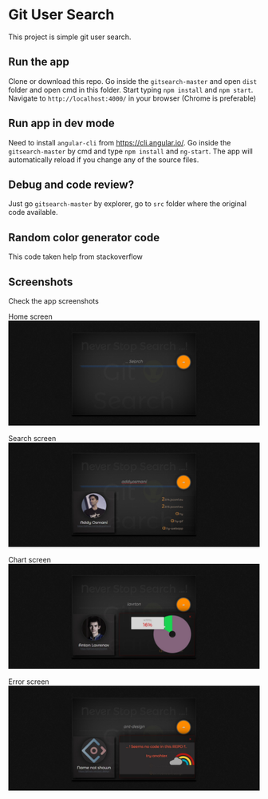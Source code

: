 # Git User Search

This project is simple git user search.

## Run the app

Clone or download this repo. Go inside the `gitsearch-master` and open `dist` folder and open cmd in this folder. Start typing `npm install` and `npm start`. Navigate to `http://localhost:4000/` in your browser (Chrome is preferable) 

##  Run app in dev mode

Need to install `angular-cli` from https://cli.angular.io/. Go inside the `gitsearch-master` by cmd and type `npm install` and `ng-start`. The app will automatically reload if you change any of the source files. 

##  Debug and code review?

Just go `gitsearch-master` by explorer, go to `src` folder where the original code available.

## Random color generator code

This code taken help from stackoverflow

## Screenshots

Check the app screenshots

Home screen
![ScreenShot](https://raw.githubusercontent.com/vaasung/gitsearch/master/trash/screebshot/homeScreen-min.jpg)

Search screen
![ScreenShot](https://raw.githubusercontent.com/vaasung/gitsearch/master/trash/screebshot/searched-min.jpg)

Chart screen
![ScreenShot](https://raw.githubusercontent.com/vaasung/gitsearch/master/trash/screebshot/chartview-min.jpg)

Error screen
![ScreenShot](https://raw.githubusercontent.com/vaasung/gitsearch/master/trash/screebshot/error-min.jpg)

